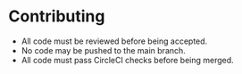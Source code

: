# Contributing

* All code must be reviewed before being accepted.
* No code may be pushed to the main branch.
* All code must pass CircleCI checks before being merged.
